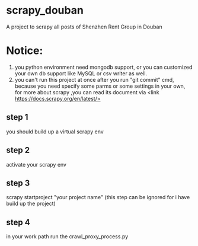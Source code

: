 # scrapy_douban
 A project to scrapy all posts of  Shenzhen Rent Group  in Douban


# Notice:
1. you python environment need mongodb support, or you can customized your own db support like MySQL or csv writer as well.
2. you can't run this project at once  after you run "git commit" cmd,  because you need specify some parms or some settings in 
your own,  for more about scrapy ,you can read its document via <link https://docs.scrapy.org/en/latest/>

## step 1
you should build up a virtual scrapy env

## step 2 
activate your scrapy env

## step 3
scrapy startproject "your project name" (this step can be ignored for i have build up the project)

## step 4
in your work path run the crawl_proxy_process.py


